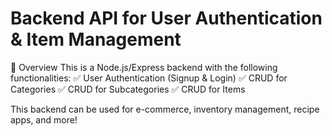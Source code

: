 # Backend API for User Authentication & Item Management

📌 Overview
This is a Node.js/Express backend with the following functionalities:
✅ User Authentication (Signup & Login)
✅ CRUD for Categories
✅ CRUD for Subcategories
✅ CRUD for Items

This backend can be used for e-commerce, inventory management, recipe apps, and more!